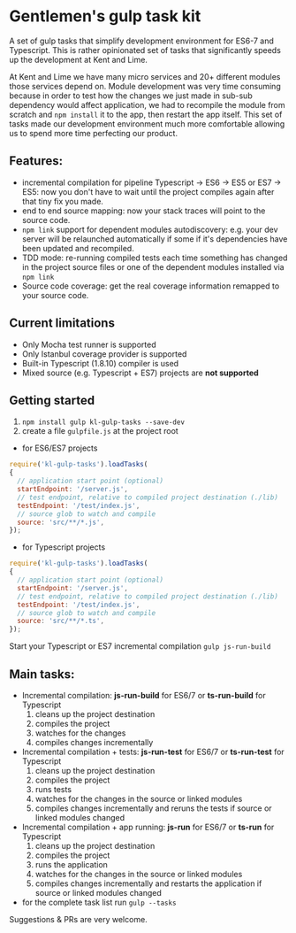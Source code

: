 # Gentlemen's gulp task kit
A set of gulp tasks that simplify development environment for ES6-7 and Typescript.
This is rather opinionated set of tasks that significantly speeds up the development at Kent and Lime.

At Kent and Lime we have many micro services and 20+ different modules those services depend on. 
Module development was very time consuming because in order to test how the changes we just made in sub-sub dependency
would affect application, we had to recompile the module from scratch and `npm install` it to the app, then restart the app itself.
This set of tasks made our development environment much more comfortable allowing us to spend more time perfecting our product.

## Features:
* incremental compilation for pipeline Typescript -> ES6 -> ES5 or ES7 -> ES5: now you don't have to wait until the project compiles again after that tiny fix you made.
* end to end source mapping: now your stack traces will point to the source code.
* `npm link` support for dependent modules autodiscovery: e.g. your dev server will be relaunched automatically if some if it's dependencies have been updated and recompiled.
* TDD mode: re-running compiled tests each time something has changed in the project source files or one of the dependent modules installed via `npm link`
* Source code coverage: get the real coverage information remapped to your source code.

## Current limitations
* Only Mocha test runner is supported
* Only Istanbul coverage provider is supported
* Built-in Typescript (1.8.10) compiler is used
* Mixed source (e.g. Typescript + ES7) projects are **not supported**

## Getting started
1. `npm install gulp kl-gulp-tasks --save-dev`
2. create a file `gulpfile.js` at the project root
  * for ES6/ES7 projects
  ```javascript
require('kl-gulp-tasks').loadTasks(
  {
    // application start point (optional)
    startEndpoint: '/server.js',
    // test endpoint, relative to compiled project destination (./lib)
    testEndpoint: '/test/index.js',
    // source glob to watch and compile
    source: 'src/**/*.js',
  }); 
```
  * for Typescript projects
  ```javascript
require('kl-gulp-tasks').loadTasks(
  {
    // application start point (optional)
    startEndpoint: '/server.js',
    // test endpoint, relative to compiled project destination (./lib)
    testEndpoint: '/test/index.js',
    // source glob to watch and compile
    source: 'src/**/*.ts',
  }); 
```
Start your Typescript or ES7 incremental compilation `gulp js-run-build`

## Main tasks:
* Incremental compilation: **js-run-build** for ES6/7  or **ts-run-build** for Typescript
  1. cleans up the project destination
  2. compiles the project
  3. watches for the changes
  4. compiles changes incrementally
* Incremental compilation + tests: **js-run-test** for ES6/7  or **ts-run-test** for Typescript
  1. cleans up the project destination
  2. compiles the project
  3. runs tests
  4. watches for the changes in the source or linked modules
  5. compiles changes incrementally and reruns the tests if source or linked modules changed
* Incremental compilation + app running: **js-run** for ES6/7  or **ts-run** for Typescript
  1. cleans up the project destination
  2. compiles the project
  3. runs the application
  4. watches for the changes in the source or linked modules
  5. compiles changes incrementally and restarts the application if source or linked modules changed
* for the complete task list run `gulp --tasks`

Suggestions & PRs are very welcome.
